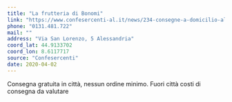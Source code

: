 ```yaml
---
title: "La frutteria di Bonomi"
link: "https://www.confesercenti-al.it/news/234-consegne-a-domicilio-alessandria-lista-aggiornata-al-26-marzo.html"
phone: "0131.481.722"
mail: ""
address: "Via San Lorenzo, 5 Alessandria"
coord_lat: 44.9133702
coord_lon: 8.6117717
source: "Confesercenti"
date: 2020-04-02
---
```


Consegna gratuita in città, nessun ordine minimo. Fuori città costi di consegna da valutare
